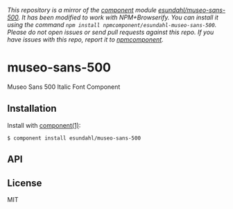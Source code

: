 *This repository is a mirror of the [component](http://component.io) module [esundahl/museo-sans-500](http://github.com/esundahl/museo-sans-500). It has been modified to work with NPM+Browserify. You can install it using the command `npm install npmcomponent/esundahl-museo-sans-500`. Please do not open issues or send pull requests against this repo. If you have issues with this repo, report it to [npmcomponent](https://github.com/airportyh/npmcomponent).*

# museo-sans-500

  Museo Sans 500 Italic Font Component

## Installation

  Install with [component(1)](http://component.io):

    $ component install esundahl/museo-sans-500

## API



## License

  MIT
